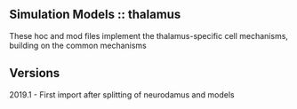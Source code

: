 Simulation Models :: thalamus
------------------------------

These hoc and mod files implement the thalamus-specific cell mechanisms,
building on the common mechanisms


Versions
--------

2019.1 - First import after splitting of neurodamus and models

